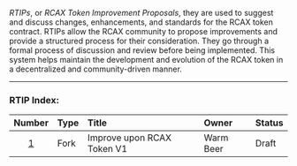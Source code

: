 _RTIPs_, or _RCAX Token Improvement Proposals_, they are used to suggest and discuss changes, enhancements, and standards for the RCAX token contract. RTIPs allow the RCAX community to propose improvements and provide a structured process for their consideration. They go through a formal process of discussion and review before being implemented. This system helps maintain the development and evolution of the RCAX token in a decentralized and community-driven manner.

---

### RTIP Index:

|Number|Type|Title|Owner|Status|
|:-:|:-|:-|:-|:-|
[1](/RTIP-0001.md)|Fork|Improve upon RCAX Token V1|Warm Beer|Draft|
